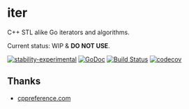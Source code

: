 # iter

C++ STL alike Go iterators and algorithms.

Current status: WIP & **DO NOT USE**.

[![stability-experimental](https://img.shields.io/badge/stability-experimental-orange.svg)](https://github.com/emersion/stability-badges#experimental)
[![GoDoc](https://godoc.org/github.com/disksing/iter?status.svg)](https://godoc.org/github.com/disksing/iter)
[![Build Status](https://travis-ci.com/disksing/iter.svg?branch=master)](https://travis-ci.com/disksing/iter)
[![codecov](https://codecov.io/gh/disksing/iter/branch/master/graph/badge.svg)](https://codecov.io/gh/disksing/iter)

## Thanks

- [cppreference.com](https://en.cppreference.com/)

